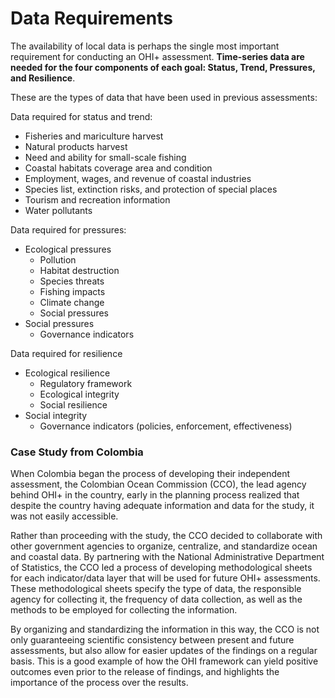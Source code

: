 # Data Requirements

The availability of local data is perhaps the single most important requirement for conducting an OHI+ assessment. **Time-series data are needed for the four components of each goal: Status, Trend, Pressures, and Resilience**.

These are the types of data that have been used in previous assessments:

 Data required for status and trend:
 
  - Fisheries and mariculture harvest
  - Natural products harvest
  - Need and ability for small-scale fishing
  - Coastal habitats coverage area and condition
  - Employment, wages, and revenue of coastal industries
  - Species list, extinction risks, and protection of special places
  - Tourism and recreation information
  - Water pollutants

Data required for pressures:

  - Ecological pressures
      - Pollution
      - Habitat destruction
      - Species threats
      - Fishing impacts
      - Climate change
      - Social pressures
  - Social pressures
    - Governance indicators

Data required for resilience

- Ecological resilience
    - Regulatory framework
    - Ecological integrity
    - Social resilience
- Social integrity
    - Governance indicators (policies, enforcement, effectiveness)

### Case Study from Colombia

When Colombia began the process of developing their independent assessment, the Colombian Ocean Commission (CCO), the lead agency behind OHI+ in the country, early in the planning process realized that despite the country having adequate information and data for the study, it was not easily accessible.

Rather than proceeding with the study, the CCO decided to collaborate with other government agencies to organize, centralize, and standardize ocean and coastal data. By partnering with the National Administrative Department of Statistics, the CCO led a process of developing methodological sheets for each indicator/data layer that will be used for future OHI+ assessments. These methodological sheets specify the type of data, the responsible agency for collecting it, the frequency of data collection, as well as the methods to be employed for collecting the information. 

By organizing and standardizing the information in this way, the CCO is not only guaranteeing scientific consistency between present and future assessments, but also allow for easier updates of the findings on a regular basis. This is a good example of how the OHI framework can yield positive outcomes even prior to the release of findings, and highlights the importance of the process over the results.
